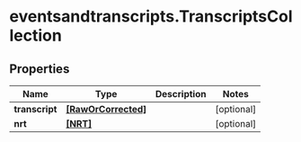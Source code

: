 # eventsandtranscripts.TranscriptsCollection

## Properties

Name | Type | Description | Notes
------------ | ------------- | ------------- | -------------
**transcript** | [**[RawOrCorrected]**](RawOrCorrected.md) |  | [optional] 
**nrt** | [**[NRT]**](NRT.md) |  | [optional] 


